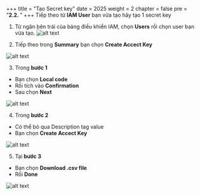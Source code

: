 +++
title = "Tạo Secret key"
date = 2025
weight = 2
chapter = false
pre = "<b>2.2. </b>"
+++
Tiếp theo từ **IAM User** bạn vừa tạo hãy tạo 1 secret key

1. Từ ngăn bên trái của bảng điều khiển IAM, chọn **Users** rồi chọn user bạn vừa tạo.
![alt text](/images/2-Preparation/2-2-1.png)

2. Tiếp theo trong **Summary** bạn chọn **Create Accect Key**

![alt text](/images/2-Preparation/2-2-2.png)

3. Trong **bước 1** 

- Bạn chọn **Local code**
- Rồi tích vào **Confirmation**
- Sau chọn **Next**
   
![alt text](/images/2-Preparation/2-2-3.png)

4. Trong **bước 2** 

- Có thể bỏ qua Description tag value
- Bạn chọn **Create Accect Key**

![alt text](/images/2-Preparation/2-2-4.png)

5. Tại **bước 3** 

- Bạn chọn **Download .csv file** 
- Rồi **Done**

![alt text](/images/2-Preparation/2-2-5.png)




